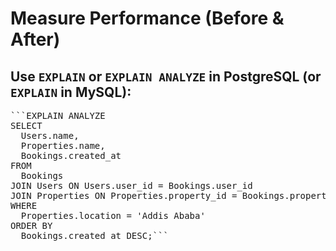 # Measure Performance (Before & After)
## Use **`EXPLAIN`** or **`EXPLAIN ANALYZE`** in PostgreSQL (or **`EXPLAIN`** in MySQL):

<pre lang="sql">
```EXPLAIN ANALYZE
SELECT
  Users.name,
  Properties.name,
  Bookings.created_at
FROM
  Bookings
JOIN Users ON Users.user_id = Bookings.user_id
JOIN Properties ON Properties.property_id = Bookings.property_id
WHERE
  Properties.location = 'Addis Ababa'
ORDER BY
  Bookings.created_at DESC;```</pre>